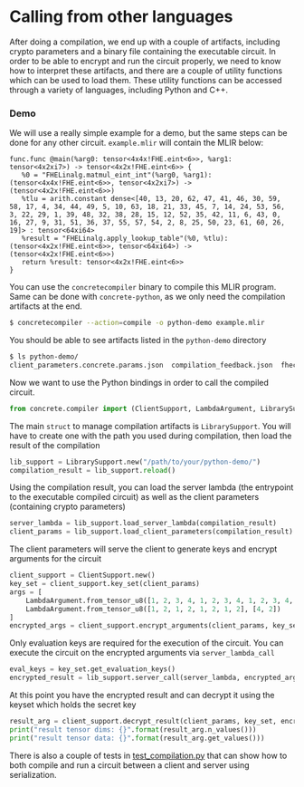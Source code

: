 # Calling from other languages

After doing a compilation, we end up with a couple of artifacts, including crypto parameters and a binary file containing the executable circuit. In order to be able to encrypt and run the circuit properly, we need to know how to interpret these artifacts, and there are a couple of utility functions which can be used to load them. These utility functions can be accessed through a variety of languages, including Python and C++.

### Demo

We will use a really simple example for a demo, but the same steps can be done for any other circuit. `example.mlir` will contain the MLIR below:

```mlir
func.func @main(%arg0: tensor<4x4x!FHE.eint<6>>, %arg1: tensor<4x2xi7>) -> tensor<4x2x!FHE.eint<6>> {
   %0 = "FHELinalg.matmul_eint_int"(%arg0, %arg1): (tensor<4x4x!FHE.eint<6>>, tensor<4x2xi7>) -> (tensor<4x2x!FHE.eint<6>>)
   %tlu = arith.constant dense<[40, 13, 20, 62, 47, 41, 46, 30, 59, 58, 17, 4, 34, 44, 49, 5, 10, 63, 18, 21, 33, 45, 7, 14, 24, 53, 56, 3, 22, 29, 1, 39, 48, 32, 38, 28, 15, 12, 52, 35, 42, 11, 6, 43, 0, 16, 27, 9, 31, 51, 36, 37, 55, 57, 54, 2, 8, 25, 50, 23, 61, 60, 26, 19]> : tensor<64xi64>
   %result = "FHELinalg.apply_lookup_table"(%0, %tlu): (tensor<4x2x!FHE.eint<6>>, tensor<64xi64>) -> (tensor<4x2x!FHE.eint<6>>)
   return %result: tensor<4x2x!FHE.eint<6>>
}
```

You can use the `concretecompiler` binary to compile this MLIR program. Same can be done with `concrete-python`, as we only need the compilation artifacts at the end.

```bash
$ concretecompiler --action=compile -o python-demo example.mlir
```

You should be able to see artifacts listed in the `python-demo` directory

```bash
$ ls python-demo/
client_parameters.concrete.params.json  compilation_feedback.json  fhecircuit-client.h  sharedlib.so  staticlib.a
```

Now we want to use the Python bindings in order to call the compiled circuit.

```python
from concrete.compiler import (ClientSupport, LambdaArgument, LibrarySupport)
```

The main `struct` to manage compilation artifacts is `LibrarySupport`. You will have to create one with the path you used during compilation, then load the result of the compilation

```python
lib_support = LibrarySupport.new("/path/to/your/python-demo/")
compilation_result = lib_support.reload()
```

Using the compilation result, you can load the server lambda (the entrypoint to the executable compiled circuit) as well as the client parameters (containing crypto parameters)

```python
server_lambda = lib_support.load_server_lambda(compilation_result)
client_params = lib_support.load_client_parameters(compilation_result)
```

The client parameters will serve the client to generate keys and encrypt arguments for the circuit

```python
client_support = ClientSupport.new()
key_set = client_support.key_set(client_params)
args = [
	LambdaArgument.from_tensor_u8([1, 2, 3, 4, 1, 2, 3, 4, 1, 2, 3, 4, 1, 2, 3, 4], [4, 4]),
	LambdaArgument.from_tensor_u8([1, 2, 1, 2, 1, 2, 1, 2], [4, 2])
]
encrypted_args = client_support.encrypt_arguments(client_params, key_set, args)
```

Only evaluation keys are required for the execution of the circuit. You can execute the circuit on the encrypted arguments via `server_lambda_call`

```python
eval_keys = key_set.get_evaluation_keys()
encrypted_result = lib_support.server_call(server_lambda, encrypted_args, eval_keys)
```

At this point you have the encrypted result and can decrypt it using the keyset which holds the secret key

```python
result_arg = client_support.decrypt_result(client_params, key_set, encrypted_result)
print("result tensor dims: {}".format(result_arg.n_values()))
print("result tensor data: {}".format(result_arg.get_values()))
```

There is also a couple of tests in [test_compilation.py](https://github.com/zama-ai/concrete/blob/main/compilers/concrete-compiler/compiler/tests/python/test_compilation.py) that can show how to both compile and run a circuit between a client and server using serialization.
